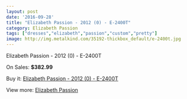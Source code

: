 ```yaml
---
layout: post
date: '2016-09-28'
title: "Elizabeth Passion - 2012 (0) - E-2400T"
category: Elizabeth Passion
tags: ["dresses","elizabeth","passion","custom","pretty"]
image: http://img.metalkind.com/35192-thickbox_default/e-2400t.jpg
---
```

Elizabeth Passion - 2012 (0) - E-2400T

On Sales: **$382.99**
<a href="https://www.metalkind.com/en/elizabeth-passion/4985-e-2400t.html"><amp-img layout="responsive" width="600" height="600" src="//img.metalkind.com/35192-thickbox_default/e-2400t.jpg" alt="Elizabeth Passion - 2012 (0) - E-2400T 0" /></a>

Buy it: [Elizabeth Passion - 2012 (0) - E-2400T](https://www.metalkind.com/en/elizabeth-passion/4985-e-2400t.html "Elizabeth Passion - 2012 (0) - E-2400T")

View more: [Elizabeth Passion](https://www.metalkind.com/en/43-elizabeth-passion "Elizabeth Passion")